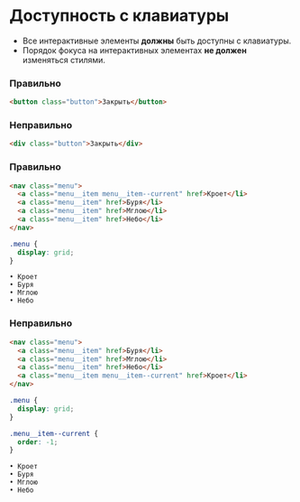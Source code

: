 # Доступность с клавиатуры

- Все интерактивные элементы **должны** быть доступны с клавиатуры.
- Порядок фокуса на интерактивных элементах **не должен** изменяться стилями.

### Правильно

```html
<button class="button">Закрыть</button>
```

### Неправильно

```html
<div class="button">Закрыть</div>
```

### Правильно

```html
<nav class="menu">
  <a class="menu__item menu__item--current" href>Кроет</li>
  <a class="menu__item" href>Буря</li>
  <a class="menu__item" href>Мглою</li>
  <a class="menu__item" href>Небо</li>
</nav>
```

```css
.menu {
  display: grid;
}
```

```
• Кроет
• Буря
• Мглою
• Небо
```

### Неправильно

```html
<nav class="menu">
  <a class="menu__item" href>Буря</li>
  <a class="menu__item" href>Мглою</li>
  <a class="menu__item" href>Небо</li>
  <a class="menu__item menu__item--current" href>Кроет</li>
</nav>
```

```css
.menu {
  display: grid;
}

.menu__item--current {
  order: -1;
}
```

```
• Кроет
• Буря
• Мглою
• Небо
```
